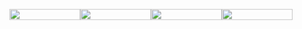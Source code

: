 <div style='display: flex; justify-content: space-between; '>
  <img src="https://media3.giphy.com/media/T5nP7Nwu5FzMc/giphy.gif?cid=82a1493bjsqvmbx2ak5ruiqj8kbbwnmatw9bmktc17vs8j4w&ep=v1_gifs_related&rid=giphy.gif&ct=g" align="" style="width: 100%" />
    <img src="https://media3.giphy.com/media/T5nP7Nwu5FzMc/giphy.gif?cid=82a1493bjsqvmbx2ak5ruiqj8kbbwnmatw9bmktc17vs8j4w&ep=v1_gifs_related&rid=giphy.gif&ct=g" align="" style="width: 100%" />
    <img src="https://media3.giphy.com/media/T5nP7Nwu5FzMc/giphy.gif?cid=82a1493bjsqvmbx2ak5ruiqj8kbbwnmatw9bmktc17vs8j4w&ep=v1_gifs_related&rid=giphy.gif&ct=g" align="" style="width: 100%" />
    <img src="https://media3.giphy.com/media/T5nP7Nwu5FzMc/giphy.gif?cid=82a1493bjsqvmbx2ak5ruiqj8kbbwnmatw9bmktc17vs8j4w&ep=v1_gifs_related&rid=giphy.gif&ct=g" align="" style="width: 100%" />

</div>

